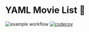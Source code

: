 # YAML Movie List :movie_camera:

![example workflow](https://github.com/lbreede/yaml-movie-list/actions/workflows/main.yml/badge.svg)
[![codecov](https://codecov.io/gh/lbreede/yaml-movie-list/branch/main/graph/badge.svg?token=KDDW2WTXLE)](https://codecov.io/gh/lbreede/yaml-movie-list)
